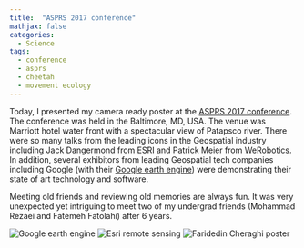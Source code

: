 ```yaml
---
title:  "ASPRS 2017 conference"
mathjax: false
categories: 
  - Science
tags:
  - conference
  - asprs
  - cheetah
  - movement ecology
---
```


Today, I presented my camera ready poster at the [ASPRS 2017 conference](conferences.asprs.org/Baltimore-2017/). The conference was held in the Baltimore, MD, USA. The venue was Marriott hotel water front with a spectacular view of Patapsco river. There were so many talks from the leading icons in the Geospatial industry including Jack Dangermond from ESRI and Patrick Meier from [WeRobotics](http://werobotics.org/speaking-tedxberlin). In addition, several exhibitors from leading Geospatial tech companies including Google (with their [Google earth engine](https://earthengine.google.com/)) were demonstrating their state of art technology and software.

Meeting old friends and reviewing old memories are always fun. It was very unexpected yet intriguing to meet two of my undergrad friends (Mohammad Rezaei and Fatemeh Fatolahi) after 6 years. 

![Google earth engine](http://www.fcheraghi.ir/images/Rmarkdown_files/asprs/google.jpg)
![Esri remote sensing](http://www.fcheraghi.ir/images/Rmarkdown_files/asprs/esri.jpg)
![Faridedin Cheraghi poster](http://www.fcheraghi.ir/images/Rmarkdown_files/asprs/poster.jpg)



